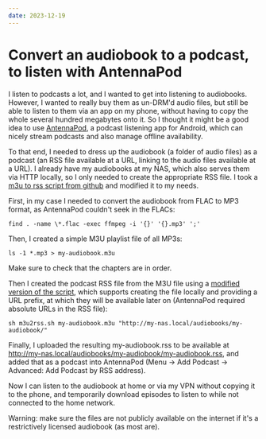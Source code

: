 ```yaml
---
date: 2023-12-19
---
```


# Convert an audiobook to a podcast, to listen with AntennaPod

I listen to podcasts a lot, and I wanted to get into listening to audiobooks. However, I wanted to really buy them as un-DRM'd audio files, but still be able to listen to them via an app on my phone, without having to copy the whole several hundred megabytes onto it. 
So I thought it might be a good idea to use [AntennaPod](https://antennapod.org), a podcast listening app for Android, which can nicely stream podcasts and also manage offline availability.

<!-- more -->

To that end, I needed to dress up the audiobook (a folder of audio files) as a podcast (an RSS file available at a URL, linking to the audio files available at a URL).
I already have my audiobooks at my NAS, which also serves them via HTTP locally, so I only needed to create the appropriate RSS file. I took a [m3u to rss script from github](https://github.com/ildar/m3u2rss/blob/master/m3u2rss.sh) and modified it to my needs.

First, in my case I needed to convert the audiobook from FLAC to MP3 format, as AntennaPod couldn't seek in the FLACs:

```shell
find . -name \*.flac -exec ffmpeg -i '{}' '{}.mp3' ';'
```

Then, I created a simple M3U playlist file of all MP3s:

```shell
ls -1 *.mp3 > my-audiobook.m3u
```

Make sure to check that the chapters are in order.

Then I created the podcast RSS file from the M3U file using a [modified version of the script](https://github.com/luelista/m3u2rss/blob/master/m3u2rss.sh), which supports creating the file locally and providing a URL prefix, at which they will be available later on (AntennaPod required absolute URLs in the RSS file):

```shell
sh m3u2rss.sh my-audiobook.m3u "http://my-nas.local/audiobooks/my-audiobook/"
```

Finally, I uploaded the resulting my-audiobook.rss to be available at http://my-nas.local/audiobooks/my-audiobook/my-audiobook.rss, and added that
as a podcast into AntennaPod (Menu -> Add Podcast -> Advanced: Add Podcast by RSS address).

Now I can listen to the audiobook at home or via my VPN without copying it to the phone, and temporarily download episodes to listen to while not connected to the home network.

Warning: make sure the files are not publicly available on the internet if it's a restrictively licensed audiobook (as most are).


